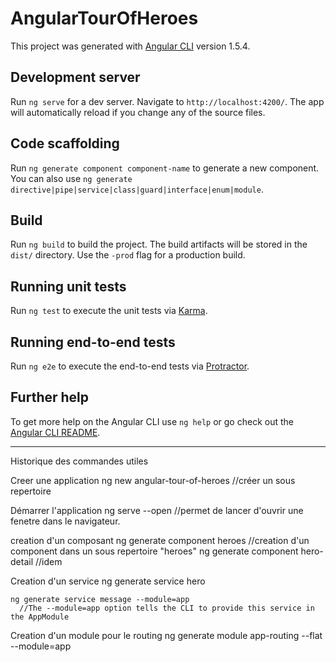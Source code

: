 # AngularTourOfHeroes

This project was generated with [Angular CLI](https://github.com/angular/angular-cli) version 1.5.4.

## Development server

Run `ng serve` for a dev server. Navigate to `http://localhost:4200/`. The app will automatically reload if you change any of the source files.

## Code scaffolding

Run `ng generate component component-name` to generate a new component. You can also use `ng generate directive|pipe|service|class|guard|interface|enum|module`.

## Build

Run `ng build` to build the project. The build artifacts will be stored in the `dist/` directory. Use the `-prod` flag for a production build.

## Running unit tests

Run `ng test` to execute the unit tests via [Karma](https://karma-runner.github.io).

## Running end-to-end tests

Run `ng e2e` to execute the end-to-end tests via [Protractor](http://www.protractortest.org/).

## Further help

To get more help on the Angular CLI use `ng help` or go check out the [Angular CLI README](https://github.com/angular/angular-cli/blob/master/README.md).


*************************************************************************************
Historique des commandes utiles

Creer une application
  ng new angular-tour-of-heroes //créer un sous repertoire

Démarrer l'application
  ng serve --open   //permet de lancer d'ouvrir une fenetre dans le navigateur.

creation d'un composant
  ng generate component heroes  //creation d'un component dans un sous repertoire "heroes"
  ng generate component hero-detail //idem

Creation d'un service
    ng generate service hero

    ng generate service message --module=app
      //The --module=app option tells the CLI to provide this service in the AppModule

Creation d'un module pour le routing
  ng generate module app-routing --flat --module=app
